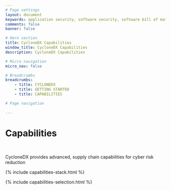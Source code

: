 ```yaml
---
# Page settings
layout: document
keywords: application security, software security, software bill of material, SBOM, BOM, open source, supply chain, specification, spdx, license, package url, purl, cpe
comments: false
banner: false

# Hero section
title: CycloneDX Capabilities
window_title: CycloneDX Capabilities
description: CycloneDX Capabilities

# Micro navigation
micro_nav: false

# Breadcrumbs
breadcrumbs:
    - title: CYCLONEDX
    - title: GETTING STARTED
    - title: CAPABILITIES

# Page navigation
    
---
```


# Capabilities

&nbsp;<!-- without this hack, the dropdown menu has issues due to h1 and h2 happening right after each other -->

<div id="capabilities-section">
<p class="large-quote">CycloneDX provides advanced, supply chain capabilities for cyber risk reduction</p>
{% include capabilities-stack.html %}
</div>

{% include capabilities-selection.html %}
